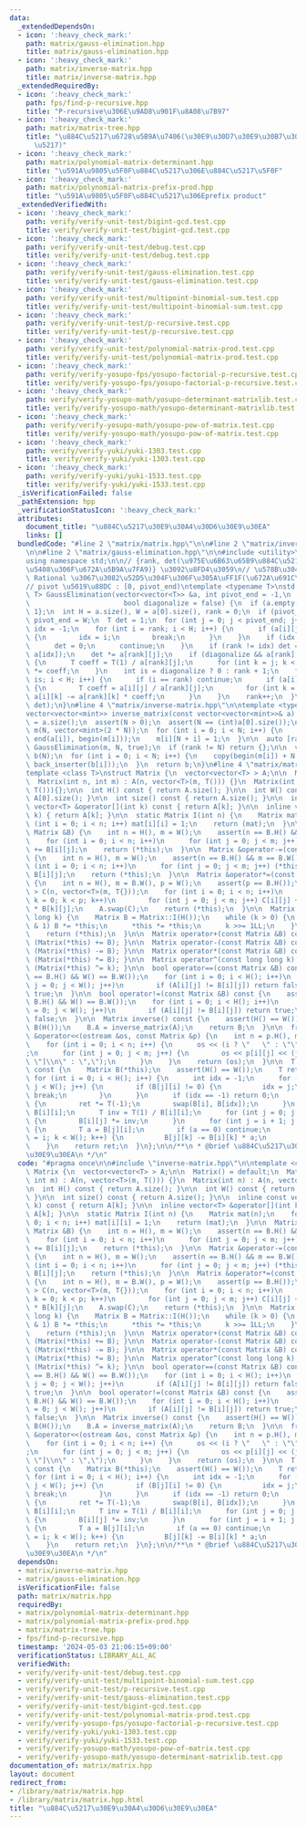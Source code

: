```yaml
---
data:
  _extendedDependsOn:
  - icon: ':heavy_check_mark:'
    path: matrix/gauss-elimination.hpp
    title: matrix/gauss-elimination.hpp
  - icon: ':heavy_check_mark:'
    path: matrix/inverse-matrix.hpp
    title: matrix/inverse-matrix.hpp
  _extendedRequiredBy:
  - icon: ':heavy_check_mark:'
    path: fps/find-p-recursive.hpp
    title: "P-recursive\u306E\u9AD8\u901F\u8A08\u7B97"
  - icon: ':heavy_check_mark:'
    path: matrix/matrix-tree.hpp
    title: "\u884C\u5217\u6728\u5B9A\u7406(\u30E9\u30D7\u30E9\u30B7\u30A2\u30F3\u884C\
      \u5217)"
  - icon: ':heavy_check_mark:'
    path: matrix/polynomial-matrix-determinant.hpp
    title: "\u591A\u9805\u5F0F\u884C\u5217\u306E\u884C\u5217\u5F0F"
  - icon: ':heavy_check_mark:'
    path: matrix/polynomial-matrix-prefix-prod.hpp
    title: "\u591A\u9805\u5F0F\u884C\u5217\u306Eprefix product"
  _extendedVerifiedWith:
  - icon: ':heavy_check_mark:'
    path: verify/verify-unit-test/bigint-gcd.test.cpp
    title: verify/verify-unit-test/bigint-gcd.test.cpp
  - icon: ':heavy_check_mark:'
    path: verify/verify-unit-test/debug.test.cpp
    title: verify/verify-unit-test/debug.test.cpp
  - icon: ':heavy_check_mark:'
    path: verify/verify-unit-test/gauss-elimination.test.cpp
    title: verify/verify-unit-test/gauss-elimination.test.cpp
  - icon: ':heavy_check_mark:'
    path: verify/verify-unit-test/multipoint-binomial-sum.test.cpp
    title: verify/verify-unit-test/multipoint-binomial-sum.test.cpp
  - icon: ':heavy_check_mark:'
    path: verify/verify-unit-test/p-recursive.test.cpp
    title: verify/verify-unit-test/p-recursive.test.cpp
  - icon: ':heavy_check_mark:'
    path: verify/verify-unit-test/polynomial-matrix-prod.test.cpp
    title: verify/verify-unit-test/polynomial-matrix-prod.test.cpp
  - icon: ':heavy_check_mark:'
    path: verify/verify-yosupo-fps/yosupo-factorial-p-recursive.test.cpp
    title: verify/verify-yosupo-fps/yosupo-factorial-p-recursive.test.cpp
  - icon: ':heavy_check_mark:'
    path: verify/verify-yosupo-math/yosupo-determinant-matrixlib.test.cpp
    title: verify/verify-yosupo-math/yosupo-determinant-matrixlib.test.cpp
  - icon: ':heavy_check_mark:'
    path: verify/verify-yosupo-math/yosupo-pow-of-matrix.test.cpp
    title: verify/verify-yosupo-math/yosupo-pow-of-matrix.test.cpp
  - icon: ':heavy_check_mark:'
    path: verify/verify-yuki/yuki-1303.test.cpp
    title: verify/verify-yuki/yuki-1303.test.cpp
  - icon: ':heavy_check_mark:'
    path: verify/verify-yuki/yuki-1533.test.cpp
    title: verify/verify-yuki/yuki-1533.test.cpp
  _isVerificationFailed: false
  _pathExtension: hpp
  _verificationStatusIcon: ':heavy_check_mark:'
  attributes:
    document_title: "\u884C\u5217\u30E9\u30A4\u30D6\u30E9\u30EA"
    links: []
  bundledCode: "#line 2 \"matrix/matrix.hpp\"\n\n#line 2 \"matrix/inverse-matrix.hpp\"\
    \n\n#line 2 \"matrix/gauss-elimination.hpp\"\n\n#include <utility>\n#include <vector>\n\
    using namespace std;\n\n// {rank, det(\u975E\u6B63\u65B9\u884C\u5217\u306E\u5834\
    \u5408\u306F\u672A\u5B9A\u7FA9)} \u3092\u8FD4\u3059\n// \u578B\u304C double \u3084\
    \ Rational \u3067\u3082\u52D5\u304F\u306F\u305A\uFF1F(\u672A\u691C\u8A3C)\n//\n\
    // pivot \u5019\u88DC : [0, pivot_end)\ntemplate <typename T>\nstd::pair<int,\
    \ T> GaussElimination(vector<vector<T>> &a, int pivot_end = -1,\n            \
    \                       bool diagonalize = false) {\n  if (a.empty()) return {0,\
    \ 1};\n  int H = a.size(), W = a[0].size(), rank = 0;\n  if (pivot_end == -1)\
    \ pivot_end = W;\n  T det = 1;\n  for (int j = 0; j < pivot_end; j++) {\n    int\
    \ idx = -1;\n    for (int i = rank; i < H; i++) {\n      if (a[i][j] != T(0))\
    \ {\n        idx = i;\n        break;\n      }\n    }\n    if (idx == -1) {\n\
    \      det = 0;\n      continue;\n    }\n    if (rank != idx) det = -det, swap(a[rank],\
    \ a[idx]);\n    det *= a[rank][j];\n    if (diagonalize && a[rank][j] != T(1))\
    \ {\n      T coeff = T(1) / a[rank][j];\n      for (int k = j; k < W; k++) a[rank][k]\
    \ *= coeff;\n    }\n    int is = diagonalize ? 0 : rank + 1;\n    for (int i =\
    \ is; i < H; i++) {\n      if (i == rank) continue;\n      if (a[i][j] != T(0))\
    \ {\n        T coeff = a[i][j] / a[rank][j];\n        for (int k = j; k < W; k++)\
    \ a[i][k] -= a[rank][k] * coeff;\n      }\n    }\n    rank++;\n  }\n  return make_pair(rank,\
    \ det);\n}\n#line 4 \"matrix/inverse-matrix.hpp\"\n\ntemplate <typename mint>\n\
    vector<vector<mint>> inverse_matrix(const vector<vector<mint>>& a) {\n  int N\
    \ = a.size();\n  assert(N > 0);\n  assert(N == (int)a[0].size());\n\n  vector<vector<mint>>\
    \ m(N, vector<mint>(2 * N));\n  for (int i = 0; i < N; i++) {\n    copy(begin(a[i]),\
    \ end(a[i]), begin(m[i]));\n    m[i][N + i] = 1;\n  }\n\n  auto [rank, det] =\
    \ GaussElimination(m, N, true);\n  if (rank != N) return {};\n\n  vector<vector<mint>>\
    \ b(N);\n  for (int i = 0; i < N; i++) {\n    copy(begin(m[i]) + N, end(m[i]),\
    \ back_inserter(b[i]));\n  }\n  return b;\n}\n#line 4 \"matrix/matrix.hpp\"\n\n\
    template <class T>\nstruct Matrix {\n  vector<vector<T> > A;\n\n  Matrix() = default;\n\
    \  Matrix(int n, int m) : A(n, vector<T>(m, T())) {}\n  Matrix(int n) : A(n, vector<T>(n,\
    \ T())){};\n\n  int H() const { return A.size(); }\n\n  int W() const { return\
    \ A[0].size(); }\n\n  int size() const { return A.size(); }\n\n  inline const\
    \ vector<T> &operator[](int k) const { return A[k]; }\n\n  inline vector<T> &operator[](int\
    \ k) { return A[k]; }\n\n  static Matrix I(int n) {\n    Matrix mat(n);\n    for\
    \ (int i = 0; i < n; i++) mat[i][i] = 1;\n    return (mat);\n  }\n\n  Matrix &operator+=(const\
    \ Matrix &B) {\n    int n = H(), m = W();\n    assert(n == B.H() && m == B.W());\n\
    \    for (int i = 0; i < n; i++)\n      for (int j = 0; j < m; j++) (*this)[i][j]\
    \ += B[i][j];\n    return (*this);\n  }\n\n  Matrix &operator-=(const Matrix &B)\
    \ {\n    int n = H(), m = W();\n    assert(n == B.H() && m == B.W());\n    for\
    \ (int i = 0; i < n; i++)\n      for (int j = 0; j < m; j++) (*this)[i][j] -=\
    \ B[i][j];\n    return (*this);\n  }\n\n  Matrix &operator*=(const Matrix &B)\
    \ {\n    int n = H(), m = B.W(), p = W();\n    assert(p == B.H());\n    vector<vector<T>\
    \ > C(n, vector<T>(m, T{}));\n    for (int i = 0; i < n; i++)\n      for (int\
    \ k = 0; k < p; k++)\n        for (int j = 0; j < m; j++) C[i][j] += (*this)[i][k]\
    \ * B[k][j];\n    A.swap(C);\n    return (*this);\n  }\n\n  Matrix &operator^=(long\
    \ long k) {\n    Matrix B = Matrix::I(H());\n    while (k > 0) {\n      if (k\
    \ & 1) B *= *this;\n      *this *= *this;\n      k >>= 1LL;\n    }\n    A.swap(B.A);\n\
    \    return (*this);\n  }\n\n  Matrix operator+(const Matrix &B) const { return\
    \ (Matrix(*this) += B); }\n\n  Matrix operator-(const Matrix &B) const { return\
    \ (Matrix(*this) -= B); }\n\n  Matrix operator*(const Matrix &B) const { return\
    \ (Matrix(*this) *= B); }\n\n  Matrix operator^(const long long k) const { return\
    \ (Matrix(*this) ^= k); }\n\n  bool operator==(const Matrix &B) const {\n    assert(H()\
    \ == B.H() && W() == B.W());\n    for (int i = 0; i < H(); i++)\n      for (int\
    \ j = 0; j < W(); j++)\n        if (A[i][j] != B[i][j]) return false;\n    return\
    \ true;\n  }\n\n  bool operator!=(const Matrix &B) const {\n    assert(H() ==\
    \ B.H() && W() == B.W());\n    for (int i = 0; i < H(); i++)\n      for (int j\
    \ = 0; j < W(); j++)\n        if (A[i][j] != B[i][j]) return true;\n    return\
    \ false;\n  }\n\n  Matrix inverse() const {\n    assert(H() == W());\n    Matrix\
    \ B(H());\n    B.A = inverse_matrix(A);\n    return B;\n  }\n\n  friend ostream\
    \ &operator<<(ostream &os, const Matrix &p) {\n    int n = p.H(), m = p.W();\n\
    \    for (int i = 0; i < n; i++) {\n      os << (i ? \"   \" : \"\") << \"[\"\
    ;\n      for (int j = 0; j < m; j++) {\n        os << p[i][j] << (j + 1 == m ?\
    \ \"]\\n\" : \",\");\n      }\n    }\n    return (os);\n  }\n\n  T determinant()\
    \ const {\n    Matrix B(*this);\n    assert(H() == W());\n    T ret = 1;\n   \
    \ for (int i = 0; i < H(); i++) {\n      int idx = -1;\n      for (int j = i;\
    \ j < W(); j++) {\n        if (B[j][i] != 0) {\n          idx = j;\n         \
    \ break;\n        }\n      }\n      if (idx == -1) return 0;\n      if (i != idx)\
    \ {\n        ret *= T(-1);\n        swap(B[i], B[idx]);\n      }\n      ret *=\
    \ B[i][i];\n      T inv = T(1) / B[i][i];\n      for (int j = 0; j < W(); j++)\
    \ {\n        B[i][j] *= inv;\n      }\n      for (int j = i + 1; j < H(); j++)\
    \ {\n        T a = B[j][i];\n        if (a == 0) continue;\n        for (int k\
    \ = i; k < W(); k++) {\n          B[j][k] -= B[i][k] * a;\n        }\n      }\n\
    \    }\n    return ret;\n  }\n};\n\n/**\n * @brief \u884C\u5217\u30E9\u30A4\u30D6\
    \u30E9\u30EA\n */\n"
  code: "#pragma once\n\n#include \"inverse-matrix.hpp\"\n\ntemplate <class T>\nstruct\
    \ Matrix {\n  vector<vector<T> > A;\n\n  Matrix() = default;\n  Matrix(int n,\
    \ int m) : A(n, vector<T>(m, T())) {}\n  Matrix(int n) : A(n, vector<T>(n, T())){};\n\
    \n  int H() const { return A.size(); }\n\n  int W() const { return A[0].size();\
    \ }\n\n  int size() const { return A.size(); }\n\n  inline const vector<T> &operator[](int\
    \ k) const { return A[k]; }\n\n  inline vector<T> &operator[](int k) { return\
    \ A[k]; }\n\n  static Matrix I(int n) {\n    Matrix mat(n);\n    for (int i =\
    \ 0; i < n; i++) mat[i][i] = 1;\n    return (mat);\n  }\n\n  Matrix &operator+=(const\
    \ Matrix &B) {\n    int n = H(), m = W();\n    assert(n == B.H() && m == B.W());\n\
    \    for (int i = 0; i < n; i++)\n      for (int j = 0; j < m; j++) (*this)[i][j]\
    \ += B[i][j];\n    return (*this);\n  }\n\n  Matrix &operator-=(const Matrix &B)\
    \ {\n    int n = H(), m = W();\n    assert(n == B.H() && m == B.W());\n    for\
    \ (int i = 0; i < n; i++)\n      for (int j = 0; j < m; j++) (*this)[i][j] -=\
    \ B[i][j];\n    return (*this);\n  }\n\n  Matrix &operator*=(const Matrix &B)\
    \ {\n    int n = H(), m = B.W(), p = W();\n    assert(p == B.H());\n    vector<vector<T>\
    \ > C(n, vector<T>(m, T{}));\n    for (int i = 0; i < n; i++)\n      for (int\
    \ k = 0; k < p; k++)\n        for (int j = 0; j < m; j++) C[i][j] += (*this)[i][k]\
    \ * B[k][j];\n    A.swap(C);\n    return (*this);\n  }\n\n  Matrix &operator^=(long\
    \ long k) {\n    Matrix B = Matrix::I(H());\n    while (k > 0) {\n      if (k\
    \ & 1) B *= *this;\n      *this *= *this;\n      k >>= 1LL;\n    }\n    A.swap(B.A);\n\
    \    return (*this);\n  }\n\n  Matrix operator+(const Matrix &B) const { return\
    \ (Matrix(*this) += B); }\n\n  Matrix operator-(const Matrix &B) const { return\
    \ (Matrix(*this) -= B); }\n\n  Matrix operator*(const Matrix &B) const { return\
    \ (Matrix(*this) *= B); }\n\n  Matrix operator^(const long long k) const { return\
    \ (Matrix(*this) ^= k); }\n\n  bool operator==(const Matrix &B) const {\n    assert(H()\
    \ == B.H() && W() == B.W());\n    for (int i = 0; i < H(); i++)\n      for (int\
    \ j = 0; j < W(); j++)\n        if (A[i][j] != B[i][j]) return false;\n    return\
    \ true;\n  }\n\n  bool operator!=(const Matrix &B) const {\n    assert(H() ==\
    \ B.H() && W() == B.W());\n    for (int i = 0; i < H(); i++)\n      for (int j\
    \ = 0; j < W(); j++)\n        if (A[i][j] != B[i][j]) return true;\n    return\
    \ false;\n  }\n\n  Matrix inverse() const {\n    assert(H() == W());\n    Matrix\
    \ B(H());\n    B.A = inverse_matrix(A);\n    return B;\n  }\n\n  friend ostream\
    \ &operator<<(ostream &os, const Matrix &p) {\n    int n = p.H(), m = p.W();\n\
    \    for (int i = 0; i < n; i++) {\n      os << (i ? \"   \" : \"\") << \"[\"\
    ;\n      for (int j = 0; j < m; j++) {\n        os << p[i][j] << (j + 1 == m ?\
    \ \"]\\n\" : \",\");\n      }\n    }\n    return (os);\n  }\n\n  T determinant()\
    \ const {\n    Matrix B(*this);\n    assert(H() == W());\n    T ret = 1;\n   \
    \ for (int i = 0; i < H(); i++) {\n      int idx = -1;\n      for (int j = i;\
    \ j < W(); j++) {\n        if (B[j][i] != 0) {\n          idx = j;\n         \
    \ break;\n        }\n      }\n      if (idx == -1) return 0;\n      if (i != idx)\
    \ {\n        ret *= T(-1);\n        swap(B[i], B[idx]);\n      }\n      ret *=\
    \ B[i][i];\n      T inv = T(1) / B[i][i];\n      for (int j = 0; j < W(); j++)\
    \ {\n        B[i][j] *= inv;\n      }\n      for (int j = i + 1; j < H(); j++)\
    \ {\n        T a = B[j][i];\n        if (a == 0) continue;\n        for (int k\
    \ = i; k < W(); k++) {\n          B[j][k] -= B[i][k] * a;\n        }\n      }\n\
    \    }\n    return ret;\n  }\n};\n\n/**\n * @brief \u884C\u5217\u30E9\u30A4\u30D6\
    \u30E9\u30EA\n */\n"
  dependsOn:
  - matrix/inverse-matrix.hpp
  - matrix/gauss-elimination.hpp
  isVerificationFile: false
  path: matrix/matrix.hpp
  requiredBy:
  - matrix/polynomial-matrix-determinant.hpp
  - matrix/polynomial-matrix-prefix-prod.hpp
  - matrix/matrix-tree.hpp
  - fps/find-p-recursive.hpp
  timestamp: '2024-05-03 21:06:15+09:00'
  verificationStatus: LIBRARY_ALL_AC
  verifiedWith:
  - verify/verify-unit-test/debug.test.cpp
  - verify/verify-unit-test/multipoint-binomial-sum.test.cpp
  - verify/verify-unit-test/p-recursive.test.cpp
  - verify/verify-unit-test/gauss-elimination.test.cpp
  - verify/verify-unit-test/bigint-gcd.test.cpp
  - verify/verify-unit-test/polynomial-matrix-prod.test.cpp
  - verify/verify-yosupo-fps/yosupo-factorial-p-recursive.test.cpp
  - verify/verify-yuki/yuki-1303.test.cpp
  - verify/verify-yuki/yuki-1533.test.cpp
  - verify/verify-yosupo-math/yosupo-pow-of-matrix.test.cpp
  - verify/verify-yosupo-math/yosupo-determinant-matrixlib.test.cpp
documentation_of: matrix/matrix.hpp
layout: document
redirect_from:
- /library/matrix/matrix.hpp
- /library/matrix/matrix.hpp.html
title: "\u884C\u5217\u30E9\u30A4\u30D6\u30E9\u30EA"
---
```

